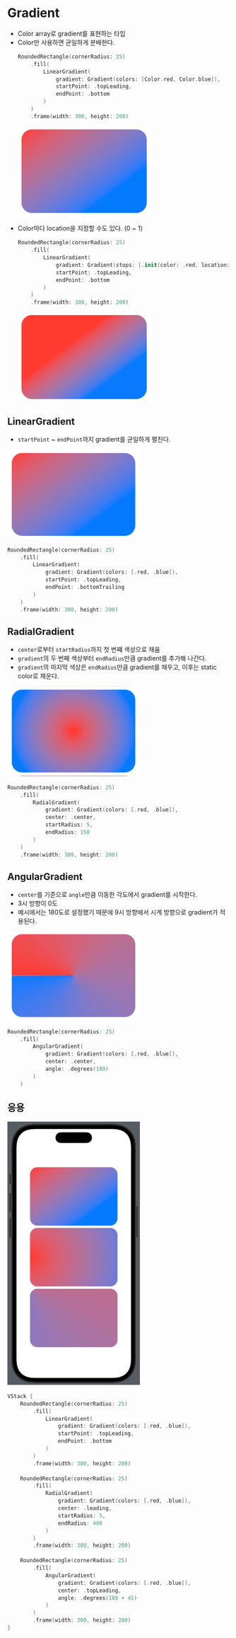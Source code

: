 # Gradient

- Color array로 gradient를 표현하는 타입
- Color만 사용하면 균일하게 분배한다.
    ```swift
    RoundedRectangle(cornerRadius: 25)
        .fill(
            LinearGradient(
                gradient: Gradient(colors: [Color.red, Color.blue]),
                startPoint: .topLeading,
                endPoint: .bottom
            )
        )
        .frame(width: 300, height: 200)
    ```
    <p><img src="images/gradient-colors.png" width="300"></p>
- Color마다 location을 지정할 수도 있다. (0 ~ 1)
    ```swift
    RoundedRectangle(cornerRadius: 25)
        .fill(
            LinearGradient(
                gradient: Gradient(stops: [.init(color: .red, location: 0.5), .init(color: .blue, location: 1)]),
                startPoint: .topLeading,
                endPoint: .bottom
            )
        )
        .frame(width: 300, height: 200)
    ```
    <p><img src="images/gradient-stops.png" width="300"></p>

## LinearGradient

- `startPoint` ~ `endPoint`까지 gradient를 균일하게 펼친다.

<p><img src="images/gradient-linear.png" width="300"></p>

```swift
RoundedRectangle(cornerRadius: 25)
    .fill(
        LinearGradient(
            gradient: Gradient(colors: [.red, .blue]),
            startPoint: .topLeading,
            endPoint: .bottomTrailing
        )
    )
    .frame(width: 300, height: 200)
```

## RadialGradient

- `center`로부터 `startRadius`까지 첫 번쨰 색상으로 채움
- `gradient`의 두 번째 색상부터 `endRadius`만큼 gradient를 추가해 나간다.
- `gradient`의 마지막 색상은 `endRadius`만큼 gradient를 채우고, 이후는 static color로 채운다.

<p><img src="images/gradient-radial.png" width="300"></p>

```swift
RoundedRectangle(cornerRadius: 25)
    .fill(
        RadialGradient(
            gradient: Gradient(colors: [.red, .blue]),
            center: .center,
            startRadius: 5,
            endRadius: 150
        )
    )
    .frame(width: 300, height: 200)
```

## AngularGradient

- `center`를 기준으로 `angle`만큼 이동한 각도에서 gradient를 시작한다.
- 3시 방향이 0도
- 예시에서는 180도로 설정했기 때문에 9시 방향에서 시계 방향으로 gradient가 적용된다.

<p><img src="images/gradient-angular.png" width="300"></p>

```swift    
RoundedRectangle(cornerRadius: 25)
    .fill(
        AngularGradient(
            gradient: Gradient(colors: [.red, .blue]),
            center: .center,
            angle: .degrees(180)
        )
    )
```

## 응용

<p><img src="images/gradient-applied.png" width="300"></p>

```swift
VStack {
    RoundedRectangle(cornerRadius: 25)
        .fill(
            LinearGradient(
                gradient: Gradient(colors: [.red, .blue]),
                startPoint: .topLeading,
                endPoint: .bottom
            )
        )
        .frame(width: 300, height: 200)
    
    RoundedRectangle(cornerRadius: 25)
        .fill(
            RadialGradient(
                gradient: Gradient(colors: [.red, .blue]),
                center: .leading,
                startRadius: 5,
                endRadius: 400
            )
        )
        .frame(width: 300, height: 200)
    
    RoundedRectangle(cornerRadius: 25)
        .fill(
            AngularGradient(
                gradient: Gradient(colors: [.red, .blue]),
                center: .topLeading,
                angle: .degrees(180 + 45)
            )
        )
        .frame(width: 300, height: 200)
}
```